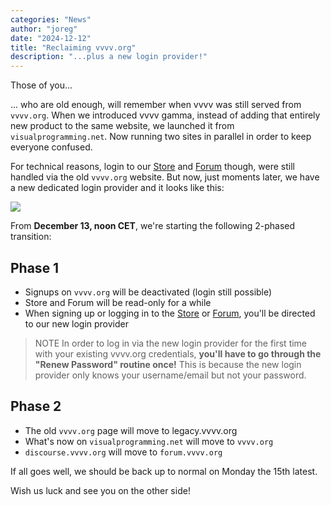 ```yaml
---
categories: "News"
author: "joreg"
date: "2024-12-12"
title: "Reclaiming vvvv.org"
description: "...plus a new login provider!"
---
```


Those of you...

... who are old enough, will remember when vvvv was still served from `vvvv.org`. When we introduced vvvv gamma, instead of adding that entirely new product to the same website, we launched it from `visualprogramming.net`. Now running two sites in parallel in order to keep everyone confused. 

For technical reasons, login to our [Store](https://store.vvvv.org/) and [Forum](https://discourse.vvvv.org/) though, were still handled via the old `vvvv.org` website. But now, just moments later, we have a new dedicated login provider and it looks like this:

![](2024-12-12-19-20-47.png)

From **December 13, noon CET**, we're starting the following 2-phased transition:

## Phase 1
- Signups on `vvvv.org` will be deactivated (login still possible)
- Store and Forum will be read-only for a while
- When signing up or logging in to the [Store](http://store.vvvv.org) or [Forum](http://discourse.vvvv.org), you'll be directed to our new login provider

>NOTE 
>In order to log in via the new login provider for the first time with your existing vvvv.org credentials, **you'll have to go through the "Renew Password" routine once!** This is because the new login provider only knows your username/email but not your password. 

## Phase 2
- The old `vvvv.org` page will move to legacy.vvvv.org 
- What's now on `visualprogramming.net` will move to `vvvv.org`
- `discourse.vvvv.org` will move to `forum.vvvv.org`

If all goes well, we should be back up to normal on Monday the 15th latest. 

Wish us luck and see you on the other side!